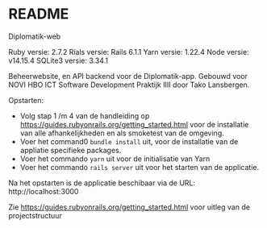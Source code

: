 # README

Diplomatik-web

Ruby versie: 2.7.2
Rials versie: Rails 6.1.1
Yarn versie: 1.22.4
Node versie: v14.15.4
SQLite3 versie: 3.34.1

Beheerwebsite, en API backend voor de Diplomatik-app. Gebouwd voor NOVI HBO ICT Software Development Praktijk IIII door Tako Lansbergen.

Opstarten:
- Volg stap 1 /m 4 van de handleiding op https://guides.rubyonrails.org/getting_started.html voor de installatie van alle afhankelijkheden en als smoketest van de omgeving. 
- Voer het command0 `bundle install` uit, voor de installatie van de appliatie specifieke packages.
- Voer het commando `yarn` uit voor de initialisatie van Yarn
- Voer het commando `rails server` uit voor het starten van de applicatie.

Na het opstarten is de applicatie beschibaar via de URL: http://localhost:3000

Zie https://guides.rubyonrails.org/getting_started.html voor uitleg van de projectstructuur